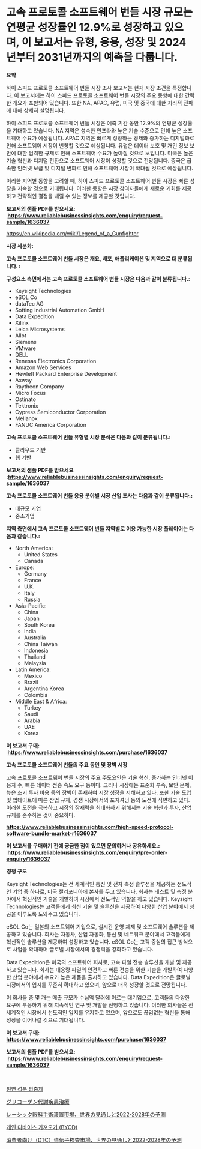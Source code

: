<p><h1>고속 프로토콜 소프트웨어 번들 시장 규모는 연평균 성장률인 12.9%로 성장하고 있으며, 이 보고서는 유형, 응용, 성장 및 2024년부터 2031년까지의 예측을 다룹니다.</h1></p><p><strong>요약</strong></p>
<p><p>하이 스피드 프로토콜 소프트웨어 번들 시장 조사 보고서는 현재 시장 조건을 특정합니다. 이 보고서에는 하이 스피드 프로토콜 소프트웨어 번들 시장의 주요 동향에 대한 간략한 개요가 포함되어 있습니다. 또한 NA, APAC, 유럽, 미국 및 중국에 대한 지리적 전파에 대해 상세히 설명됩니다.</p><p>하이 스피드 프로토콜 소프트웨어 번들 시장은 예측 기간 동안 12.9%의 연평균 성장률을 기대하고 있습니다. NA 지역은 성숙한 인프라와 높은 기술 수준으로 인해 높은 소프트웨어 수요가 예상됩니다. APAC 지역은 빠르게 성장하는 경제와 증가하는 디지털화로 인해 소프트웨어 시장이 번창할 것으로 예상됩니다. 유럽은 데이터 보호 및 개인 정보 보안에 대한 엄격한 규제로 인해 소프트웨어 수요가 높아질 것으로 보입니다. 미국은 높은 기술 혁신과 디지털 전환으로 소프트웨어 시장이 성장할 것으로 전망됩니다. 중국은 급속한 인터넷 보급 및 디지털 변화로 인해 소프트웨어 시장이 확대될 것으로 예상됩니다.</p><p>이러한 지역별 동향을 고려할 때, 하이 스피드 프로토콜 소프트웨어 번들 시장은 빠른 성장을 지속할 것으로 기대됩니다. 이러한 동향은 시장 참여자들에게 새로운 기회를 제공하고 전략적인 결정을 내릴 수 있는 정보를 제공할 것입니다.</p></p>
<p><strong>보고서의 샘플 PDF를 받으세요: &nbsp;<a href="https://www.reliablebusinessinsights.com/enquiry/request-sample/1636037">https://www.reliablebusinessinsights.com/enquiry/request-sample/1636037</a></strong></p>
<p><a href="https://en.wikipedia.org/wiki/Legend_of_a_Gunfighter">https://en.wikipedia.org/wiki/Legend_of_a_Gunfighter</a></p>
<p><strong>시장 세분화:</strong></p>
<p><strong> 고속 프로토콜 소프트웨어 번들 시장은 개요, 배포, 애플리케이션 및 지역으로 더 분류됩니다. :</strong></p>
<p><strong>구성요소 측면에서는 고속 프로토콜 소프트웨어 번들 시장은 다음과 같이 분류됩니다.:</strong></p>
<p><ul><li>Keysight Technologies</li><li>eSOL Co</li><li>dataTec AG</li><li>Softing Industrial Automation GmbH</li><li>Data Expedition</li><li>Xilinx</li><li>Leica Microsystems</li><li>Allot</li><li>Siemens</li><li>VMware</li><li>DELL</li><li>Renesas Electronics Corporation</li><li>Amazon Web Services</li><li>Hewlett Packard Enterprise Development</li><li>Axway</li><li>Raytheon Company</li><li>Micro Focus</li><li>Ostinato</li><li>Tektronix</li><li>Cypress Semiconductor Corporation</li><li>Mellanox</li><li>FANUC America Corporation</li></ul></p>
<p><strong> 고속 프로토콜 소프트웨어 번들 유형별 시장 분석은 다음과 같이 분류됩니다.:</strong></p>
<p><ul><li>클라우드 기반</li><li>웹 기반</li></ul></p>
<p><strong>보고서의 샘플 PDF를 받으세요 :<a href="https://www.reliablebusinessinsights.com/enquiry/request-sample/1636037">https://www.reliablebusinessinsights.com/enquiry/request-sample/1636037</a></strong></p>
<p><strong> 고속 프로토콜 소프트웨어 번들 응용 분야별 시장 산업 조사는 다음과 같이 분류됩니다.:</strong></p>
<p><ul><li>대규모 기업</li><li>중소기업</li></ul></p>
<p><strong>지역 측면에서 고속 프로토콜 소프트웨어 번들 지역별로 이용 가능한 시장 플레이어는 다음과 같습니다.:</strong></p>
<p><ul>
    <li>
        North America:
        <ul>
            <li>United States</li>
            <li>Canada</li>
        </ul>
    </li>
    <li>
        Europe:
        <ul>
            <li>Germany</li>
            <li>France</li>
            <li>U.K.</li>
            <li>Italy</li>
            <li>Russia</li>
        </ul>
    </li>
    <li>
        Asia-Pacific:
        <ul>
            <li>China</li>
            <li>Japan</li>
            <li>South Korea</li>
            <li>India</li>
            <li>Australia</li>
            <li>China Taiwan</li>
            <li>Indonesia</li>
            <li>Thailand</li>
            <li>Malaysia</li>
        </ul>
    </li>
    <li>
        Latin America:
        <ul>
            <li>Mexico</li>
            <li>Brazil</li>
            <li>Argentina Korea</li>
            <li>Colombia</li>
        </ul>
    </li>
    <li>
        Middle East & Africa:
        <ul>
            <li>Turkey</li>
            <li>Saudi</li>
            <li>Arabia</li>
            <li>UAE</li>
            <li>Korea</li>
        </ul>
    </li>
    </ul></p>
<p><strong>이 보고서 구매: &nbsp;<a href="https://www.reliablebusinessinsights.com/purchase/1636037">https://www.reliablebusinessinsights.com/purchase/1636037</a></strong></p>
<p><strong>고속 프로토콜 소프트웨어 번들의 주요 동인 및 장벽 시장</strong></p>
<p><p>고속 프로토콜 소프트웨어 번들 시장의 주요 주도요인은 기술 혁신, 증가하는 인터넷 이용자 수, 빠른 데이터 전송 속도 요구 등이다. 그러나 시장에는 표준화 부족, 보안 문제, 높은 초기 투자 비용 등의 장벽이 존재하여 시장 성장을 저해하고 있다. 또한 기술 도입 및 업데이트에 따른 산업 규제, 경쟁 시장에서의 포지셔닝 등의 도전에 직면하고 있다. 이러한 도전을 극복하고 시장의 잠재력을 최대화하기 위해서는 기술 혁신과 투자, 산업 규제를 준수하는 것이 중요하다.</p></p>
<p><strong><a href="https://www.reliablebusinessinsights.com/high-speed-protocol-software-bundle-market-r1636037">https://www.reliablebusinessinsights.com/high-speed-protocol-software-bundle-market-r1636037</a></strong></p>
<p><strong>이 보고서를 구매하기 전에 궁금한 점이 있으면 문의하거나 공유하세요.: &nbsp;<a href="https://www.reliablebusinessinsights.com/enquiry/pre-order-enquiry/1636037">https://www.reliablebusinessinsights.com/enquiry/pre-order-enquiry/1636037</a></strong></p>
<p><strong>경쟁 구도</strong></p>
<p><p>Keysight Technologies는 전 세계적인 통신 및 전자 측정 솔루션을 제공하는 선도적인 기업 중 하나로, 미국 캘리포니아에 본사를 두고 있습니다. 회사는 테스트 및 측정 분야에서 혁신적인 기술을 개발하여 시장에서 선도적인 역할을 하고 있습니다. Keysight Technologies는 고객들에게 최신 기술 및 솔루션을 제공하여 다양한 산업 분야에서 성공을 이루도록 도와주고 있습니다.</p><p>eSOL Co는 일본의 소프트웨어 기업으로, 실시간 운영 체제 및 소프트웨어 솔루션을 제공하고 있습니다. 회사는 자동차, 산업 자동화, 통신 및 네트워크 분야에서 고객들에게 혁신적인 솔루션을 제공하여 성장하고 있습니다. eSOL Co는 고객 중심의 접근 방식으로 사업을 확대하며 글로벌 시장에서의 경쟁력을 강화하고 있습니다.</p><p>Data Expedition은 미국의 소프트웨어 회사로, 고속 파일 전송 솔루션을 개발 및 제공하고 있습니다. 회사는 대용량 파일의 안전하고 빠른 전송을 위한 기술을 개발하여 다양한 산업 분야에서 수요가 높은 제품을 출시하고 있습니다. Data Expedition은 글로벌 시장에서의 입지를 꾸준히 확대하고 있으며, 앞으로 더욱 성장할 것으로 전망됩니다.</p><p>이 회사들 중 몇 개는 매출 규모가 수십억 달러에 이르는 대기업으로, 고객들의 다양한 요구에 부응하기 위해 지속적인 연구 및 개발을 진행하고 있습니다. 이러한 회사들은 전 세계적인 시장에서 선도적인 입지를 유지하고 있으며, 앞으로도 끊임없는 혁신을 통해 성장을 이어나갈 것으로 기대됩니다.</p></p>
<p><strong>이 보고서 구매: &nbsp; <a href="https://www.reliablebusinessinsights.com/purchase/1636037">https://www.reliablebusinessinsights.com/purchase/1636037</a></strong></p>
<p><strong>보고서의 샘플 PDF를 받으세요: &nbsp;<a href="https://www.reliablebusinessinsights.com/enquiry/request-sample/1636037">https://www.reliablebusinessinsights.com/enquiry/request-sample/1636037</a></strong><strong></strong></p>
<p>&nbsp;</p>
<p><p><a href="https://medium.com/@thib_harou/%EC%B2%9C%EC%97%B0-%EC%84%B1%EB%B6%84%EC%9C%BC%EB%A1%9C-%EB%A7%8C%EB%93%A4%EC%96%B4%EC%A7%84-%EB%B2%8C%EB%A0%88-%ED%87%B4%EC%B9%98%EC%A0%9C-%EC%8B%9C%EC%9E%A5-%EB%8F%99%ED%96%A5%EA%B3%BC-%EB%B6%84%EC%84%9D-%EB%AF%B8%EB%9E%98-%EC%84%B1%EC%9E%A5%EC%9D%84-%EC%9C%84%ED%95%9C-%EA%B8%B0%ED%9A%8C%EC%99%80-%EB%8F%84%EC%A0%84-2024-2031-720938ccff4f">천연 성분 방충제</a></p><p><a href="https://github.com/schmahlson/Market-Research-Report-List-2/blob/main/8992656134530.md">グリコーゲン代謝疾患治療</a></p><p><a href="https://medium.com/@lilliandach1969/%E3%83%AC%E3%83%BC%E3%82%B7%E3%83%83%E3%82%AF%E7%9C%BC%E7%A7%91%E6%89%8B%E8%A1%93%E8%A3%85%E7%BD%AE%E5%B8%82%E5%A0%B4-2022%E5%B9%B4%E3%81%8B%E3%82%892028%E5%B9%B4%E3%81%AE%E3%82%B0%E3%83%AD%E3%83%BC%E3%83%90%E3%83%AB%E5%B1%95%E6%9C%9B%E3%81%A8%E4%BA%88%E6%B8%AC-%E8%A3%BD%E5%93%81%E3%82%BF%E3%82%A4%E3%83%97-%E3%82%A8%E3%82%AD%E3%82%B7%E3%83%9E%E3%83%AC%E3%83%BC%E3%82%B6%E3%83%BC-%E3%83%95%E3%82%A7%E3%83%A0%E3%83%88%E7%A7%92%E3%83%AC%E3%83%BC%E3%82%B6%E3%83%BC-%E3%82%A8%E3%83%B3%E3%83%89%E3%83%A6%E3%83%BC%E3%82%B9-%E3%83%AC%E3%83%BC%E3%82%B7%E3%83%83%E3%82%AF%E3%82%A2%E3%82%A4%E3%82%BB%E3%83%B3%E3%82%BF%E3%83%BC-%E7%97%85%E9%99%A2-%E5%A4%96%E6%9D%A5%E6%89%8B%E8%A1%93%E3%82%BB%E3%83%B3%E3%82%BF%E3%83%BC-%E3%81%9D%E3%81%AE%E4%BB%96-5b891a325b6b">レーシック眼科手術装置市場、世界の見通しと2022-2028年の予測</a></p><p><a href="https://medium.com/@thib_harou/%EA%B8%80%EB%A1%9C%EB%B2%8C-bring-your-own-devices-byod-%EC%82%B0%EC%97%85-%EC%9C%A0%ED%98%95-%EC%9D%91%EC%9A%A9-%ED%94%84%EB%A1%9C%EA%B7%B8%EB%9E%A8-%EC%8B%9C%EC%9E%A5-%EC%B0%B8%EA%B0%80%EC%9E%90-%EC%A7%80%EC%97%AD%EB%B3%84-%EC%84%B1%EC%9E%A5-%EB%B6%84%EC%84%9D-%EB%B0%8F-%EB%AF%B8%EB%9E%98-%EC%8B%9C%EB%82%98%EB%A6%AC%EC%98%A4-2024-2031-5d7fd72213fb">개인 디바이스 가져오기 (BYOD)</a></p><p><a href="https://medium.com/@lilliandach1969/%E7%9B%B4%E6%8E%A5%E6%B6%88%E8%B2%BB%E8%80%85%E5%90%91%E3%81%91-dtc-%E9%81%BA%E4%BC%9D%E5%AD%90%E6%A4%9C%E6%9F%BB%E5%B8%82%E5%A0%B4-%E3%82%B0%E3%83%AD%E3%83%BC%E3%83%90%E3%83%AB%E5%B1%95%E6%9C%9B%E3%81%A82022%E5%B9%B4%E3%81%8B%E3%82%892028%E5%B9%B4%E3%81%BE%E3%81%A7%E3%81%AE%E4%BA%88%E6%B8%AC%E7%94%A3%E6%A5%AD%E5%88%86%E6%9E%90%E3%83%AC%E3%83%9D%E3%83%BC%E3%83%88-%E5%B8%82%E5%A0%B4%E8%A6%8F%E6%A8%A1-%E3%82%B7%E3%82%A7%E3%82%A2-%E3%82%A2%E3%83%97%E3%83%AA%E3%82%B1%E3%83%BC%E3%82%B7%E3%83%A7%E3%83%B3-%E5%9C%B0%E5%9F%9F-%E7%AB%B6%E4%BA%89%E6%88%A6%E7%95%A5%E3%81%AB%E3%82%88%E3%82%8B%E3%83%88%E3%83%AC%E3%83%B3%E3%83%89-2024%E5%B9%B4%E3%81%8B%E3%82%892031%E5%B9%B4-1ae7a0ea4070">消費者向け（DTC）遺伝子検査市場、世界の見通しと2022-2028年の予測</a></p></p>